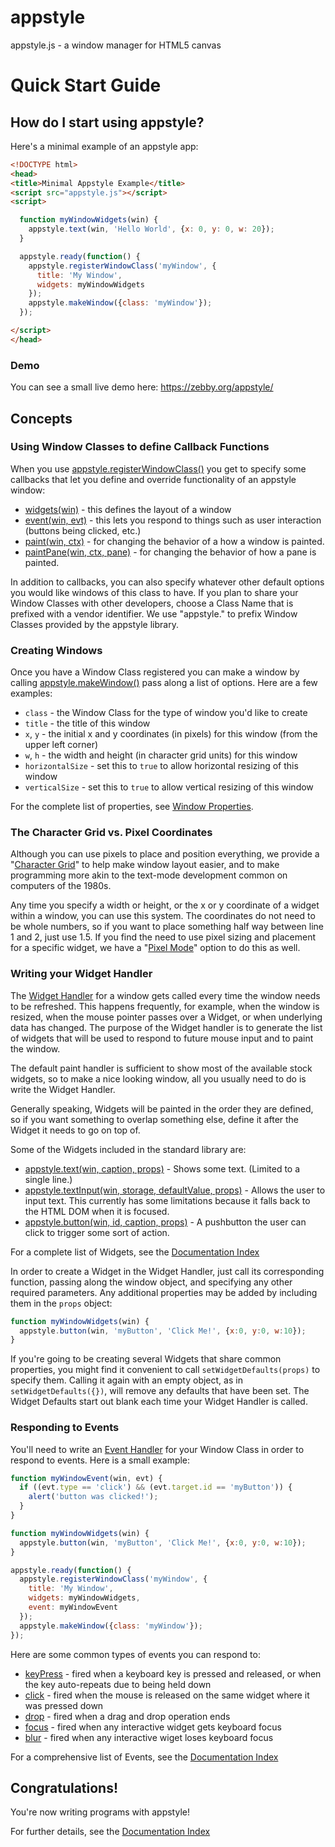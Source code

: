 # appstyle
appstyle.js - a window manager for HTML5 canvas

# Quick Start Guide

## How do I start using appstyle?

Here's a minimal example of an appstyle app:

```html
<!DOCTYPE html>
<head>
<title>Minimal Appstyle Example</title>
<script src="appstyle.js"></script>
<script>

  function myWindowWidgets(win) {
    appstyle.text(win, 'Hello World', {x: 0, y: 0, w: 20});
  }

  appstyle.ready(function() {
    appstyle.registerWindowClass('myWindow', {
      title: 'My Window',
      widgets: myWindowWidgets
    });
    appstyle.makeWindow({class: 'myWindow'});
  });

</script>
</head>
```

### Demo

You can see a small live demo here: https://zebby.org/appstyle/

## Concepts

### Using Window Classes to define Callback Functions

When you use [appstyle.registerWindowClass()](docs/windows.md#appstyleregisterwindowclassclassname-props) you get to specify some callbacks that let you define and override functionality of an appstyle window:

  * [widgets(win)](docs/callbacks.md#widgets-handler) - this defines the layout of a window
  * [event(win, evt)](docs/callbacks.md#event-handler) - this lets you respond to things such as user interaction (buttons being clicked, etc.)
  * [paint(win, ctx)](docs/callbacks.md#paint-handler) - for changing the behavior of a how a window is painted.
  * [paintPane(win, ctx, pane)](docs/callbacks.md#paintPane-handler) - for changing the behavior of how a pane is painted.

In addition to callbacks, you can also specify whatever other default options you would like windows of this class to have. If you plan to share your Window Classes with other developers, choose a Class Name that is prefixed with a vendor identifier.  We use "appstyle." to prefix Window Classes provided by the appstyle library.

### Creating Windows

Once you have a Window Class registered you can make a window by calling [appstyle.makeWindow()](docs/windows.md#appstylemakewindowprops) pass along a list of options. Here are a few examples:

  * `class` - the Window Class for the type of window you'd like to create
  * `title` - the title of this window
  * `x`, `y` - the initial x and y coordinates (in pixels) for this window (from the upper left corner)
  * `w`, `h` - the width and height (in character grid units) for this window
  * `horizontalSize` - set this to `true` to allow horizontal resizing of this window
  * `verticalSize` - set this to `true` to allow vertical resizing of this window

For the complete list of properties, see [Window Properties](docs/windows.md#window-properties).

### The Character Grid vs. Pixel Coordinates

Although you can use pixels to place and position everything, we provide a "[Character Grid](docs/grid-system.md#character-grid)" to help make window layout easier, and to make programming more akin to the text-mode development common on computers of the 1980s.

Any time you specify a width or height, or the x or y coordinate of a widget within a window, you can use this system. The coordinates do not need to be whole numbers, so if you want to place something half way between line 1 and 2, just use 1.5.  If you find the need to use pixel sizing and placement for a specific widget, we have a "[Pixel Mode](docs/grid-system.md#pixel-mode)" option to do this as well.

### Writing your Widget Handler

The [Widget Handler](docs/callbacks.md#widgets-handler) for a window gets called every time the window needs to be refreshed. This happens frequently, for example, when the window is resized, when the mouse pointer passes over a Widget, or when underlying data has changed. The purpose of the Widget handler is to generate the list of widgets that will be used to respond to future mouse input and to paint the window.

The default paint handler is sufficient to show most of the available stock widgets, so to make a nice looking window, all you usually need to do is write the Widget Handler.

Generally speaking, Widgets will be painted in the order they are defined, so if you want something to overlap something else, define it after the Widget it needs to go on top of.

Some of the Widgets included in the standard library are:

  * [appstyle.text(win, caption, props)](docs/widgets/README.md#text) - Shows some text. (Limited to a single line.)
  * [appstyle.textInput(win, storage, defaultValue, props)](docs/widgets/README.md#text-input) - Allows the user to input text. This currently has some limitations because it falls back to the HTML DOM when it is focused.
  * [appstyle.button(win, id, caption, props)](docs/widgets/README.md#button) - A pushbutton the user can click to trigger some sort of action.

For a complete list of Widgets, see the [Documentation Index](docs/README.md)

In order to create a Widget in the Widget Handler, just call its corresponding function, passing along the window object, and specifying any other required parameters. Any additional properties may be added by including them in the `props` object:

```js
function myWindowWidgets(win) {
  appstyle.button(win, 'myButton', 'Click Me!', {x:0, y:0, w:10});
}
```

If you're going to be creating several Widgets that share common properties, you might find it convenient to call `setWidgetDefaults(props)` to specify them.  Calling it again with an empty object, as in `setWidgetDefaults({})`, will remove any defaults that have been set. The Widget Defaults start out blank each time your Widget Handler is called.

### Responding to Events

You'll need to write an [Event Handler](docs/callbacks.md#event-handler) for your Window Class in order to respond to events.  Here is a small example:

```js
function myWindowEvent(win, evt) {
  if ((evt.type == 'click') && (evt.target.id == 'myButton')) {
    alert('button was clicked!');
  }
}

function myWindowWidgets(win) {
  appstyle.button(win, 'myButton', 'Click Me!', {x:0, y:0, w:10});
}

appstyle.ready(function() {
  appstyle.registerWindowClass('myWindow', {
    title: 'My Window',
    widgets: myWindowWidgets,
    event: myWindowEvent
  });
  appstyle.makeWindow({class: 'myWindow'});
});
```

Here are some common types of events you can respond to:

  * [keyPress](docs/keyboard-events.md#key-press) - fired when a keyboard key is pressed and released, or when the key auto-repeats due to being held down
  * [click](docs/mouse-events.md#click) - fired when the mouse is released on the same widget where it was pressed down
  * [drop](docs/mouse-events.md#drop) - fired when a drag and drop operation ends
  * [focus](docs/focus.md#focus) - fired when any interactive widget gets keyboard focus
  * [blur](docs/focus.md#blur) - fired when any interactive wiget loses keyboard focus

For a comprehensive list of Events, see the [Documentation Index](docs/README.md)

## Congratulations!

You're now writing programs with appstyle!

For further details, see the [Documentation Index](docs/README.md)
